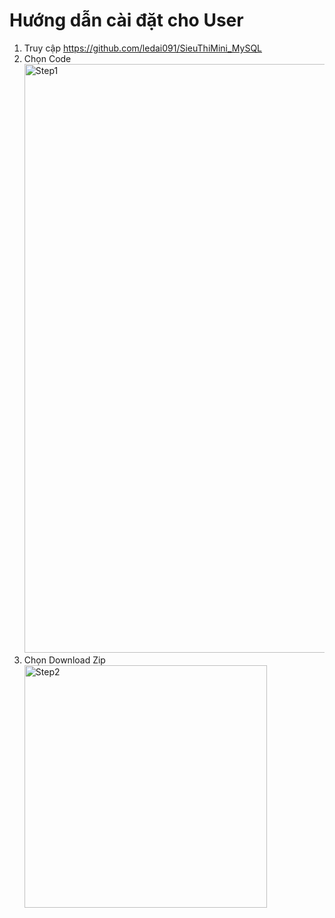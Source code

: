 # Hướng dẫn cài đặt cho User
1. Truy cập https://github.com/ledai091/SieuThiMini_MySQL
2. Chọn Code <img width="942" alt="Step1" src="https://github.com/user-attachments/assets/c0af445d-f961-4811-8ceb-88084c19b601">
3. Chọn Download Zip <img width="388" alt="Step2" src="https://github.com/user-attachments/assets/d390c155-ced0-4413-a139-5919fa63071f">
